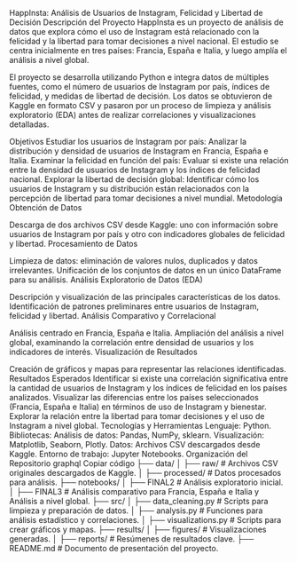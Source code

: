 
HappInsta: Análisis de Usuarios de Instagram, Felicidad y Libertad de Decisión
Descripción del Proyecto
HappInsta es un proyecto de análisis de datos que explora cómo el uso de Instagram está relacionado con la felicidad y la libertad para tomar decisiones a nivel nacional. El estudio se centra inicialmente en tres países: Francia, España e Italia, y luego amplía el análisis a nivel global.

El proyecto se desarrolla utilizando Python e integra datos de múltiples fuentes, como el número de usuarios de Instagram por país, índices de felicidad, y medidas de libertad de decisión. Los datos se obtuvieron de Kaggle en formato CSV y pasaron por un proceso de limpieza y análisis exploratorio (EDA) antes de realizar correlaciones y visualizaciones detalladas.

Objetivos
Estudiar los usuarios de Instagram por país: Analizar la distribución y densidad de usuarios de Instagram en Francia, España e Italia.
Examinar la felicidad en función del país: Evaluar si existe una relación entre la densidad de usuarios de Instagram y los índices de felicidad nacional.
Explorar la libertad de decisión global: Identificar cómo los usuarios de Instagram y su distribución están relacionados con la percepción de libertad para tomar decisiones a nivel mundial.
Metodología
Obtención de Datos

Descarga de dos archivos CSV desde Kaggle: uno con información sobre usuarios de Instagram por país y otro con indicadores globales de felicidad y libertad.
Procesamiento de Datos

Limpieza de datos: eliminación de valores nulos, duplicados y datos irrelevantes.
Unificación de los conjuntos de datos en un único DataFrame para su análisis.
Análisis Exploratorio de Datos (EDA)

Descripción y visualización de las principales características de los datos.
Identificación de patrones preliminares entre usuarios de Instagram, felicidad y libertad.
Análisis Comparativo y Correlacional

Análisis centrado en Francia, España e Italia.
Ampliación del análisis a nivel global, examinando la correlación entre densidad de usuarios y los indicadores de interés.
Visualización de Resultados

Creación de gráficos y mapas para representar las relaciones identificadas.
Resultados Esperados
Identificar si existe una correlación significativa entre la cantidad de usuarios de Instagram y los índices de felicidad en los países analizados.
Visualizar las diferencias entre los países seleccionados (Francia, España e Italia) en términos de uso de Instagram y bienestar.
Explorar la relación entre la libertad para tomar decisiones y el uso de Instagram a nivel global.
Tecnologías y Herramientas
Lenguaje: Python.
Bibliotecas:
Análisis de datos: Pandas, NumPy, sklearn.
Visualización: Matplotlib, Seaborn, Plotly.
Datos: Archivos CSV descargados desde Kaggle.
Entorno de trabajo: Jupyter Notebooks.
Organización del Repositorio
graphql
Copiar código
├── data/
│   ├── raw/                # Archivos CSV originales descargados de Kaggle.
│   ├── processed/          # Datos procesados para análisis.
├── notebooks/
│   ├── FINAL2          # Análisis exploratorio inicial.
│   ├── FINAL3          # Análisis comparativo para Francia, España e Italia y Análisis a nivel global.
├── src/
│   ├── data_cleaning.py    # Scripts para limpieza y preparación de datos.
│   ├── analysis.py         # Funciones para análisis estadístico y correlaciones.
│   ├── visualizations.py   # Scripts para crear gráficos y mapas.
├── results/
│   ├── figures/            # Visualizaciones generadas.
│   ├── reports/            # Resúmenes de resultados clave.
├── README.md               # Documento de presentación del proyecto.
